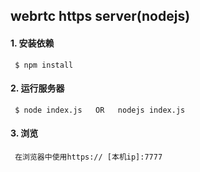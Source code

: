
## webrtc https server(nodejs)

#### 1. 安装依赖
	 $ npm install
	
#### 2. 运行服务器
	 $ node index.js   OR   nodejs index.js

#### 3. 浏览
	 在浏览器中使用https:// [本机ip]:7777

